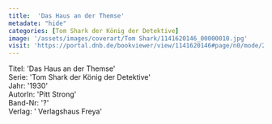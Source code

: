```yaml
---
title:  'Das Haus an der Themse'
metadate: "hide"
categories: [Tom Shark der König der Detektive]
image: '/assets/images/coverart/Tom Shark/1141620146_00000010.jpg'
visit: 'https://portal.dnb.de/bookviewer/view/1141620146#page/n0/mode/2up'
---
```

Titel: 'Das Haus an der Themse' <br>
Serie: 'Tom Shark der König der Detektive' <br>
Jahr: '1930' <br>
AutorIn: 'Pitt Strong' <br>
Band-Nr: '?' <br>
Verlag: ' Verlagshaus Freya'